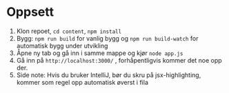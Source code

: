 # Oppsett
1. Klon repoet, `cd content`, `npm install`
2. Bygg: `npm run build` for vanlig bygg og `npm run build-watch` for automatisk bygg under utvikling 
3. Åpne ny tab og gå inn i samme mappe og kjør `node app.js`
4. Gå inn på `http://localhost:3000/` , forhåpentligvis kommer det noe opp der.
5. Side note: Hvis du bruker IntelliJ, bør du skru på jsx-highlighting, kommer som regel opp automatisk øverst i fila

